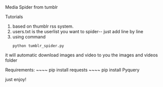 Media Spider from tumblr 

Tutorials

1. based on thumblr rss system.
2. users.txt is the userlist you want to spider-- just add line by line
3. using command
    ~~~~
    python tumblr_spider.py 

it will automatic download images and video to you the images and videos folder


Requirements:
    ~~~~
    pip install requests
    ~~~~
    pip install Pyquery


just enjoy!
